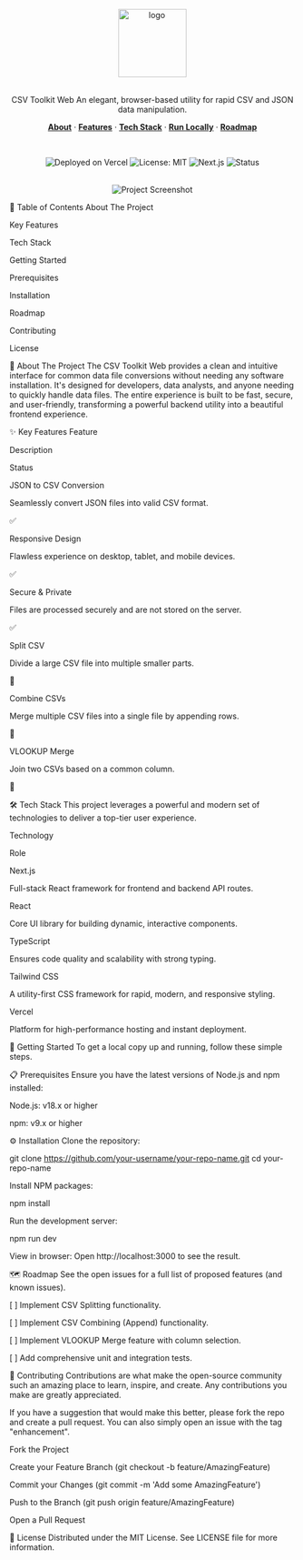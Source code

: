 <div align="center">

<br/>
<img src="https://raw.githubusercontent.com/user-attachments/assets/dd35c05c-a50d-4959-b13c-c609c123689f" alt="logo" width="120">
<br/>
<br/>

CSV Toolkit Web
An elegant, browser-based utility for rapid CSV and JSON data manipulation.
<br/>

<p align="center">
<a href="https://www.google.com/search?q=%23-about-the-project"><strong>About</strong></a> ·
<a href="https://www.google.com/search?q=%23-key-features"><strong>Features</strong></a> ·
<a href="https://www.google.com/search?q=%23-tech-stack"><strong>Tech Stack</strong></a> ·
<a href="https://www.google.com/search?q=%23-getting-started"><strong>Run Locally</strong></a> ·
<a href="https://www.google.com/search?q=%23-roadmap"><strong>Roadmap</strong></a>
</p>

<br/>

<p align="center">
<img src="https://img.shields.io/badge/Vercel-black?style=for-the-badge&logo=vercel&logoColor=white" alt="Deployed on Vercel">
<img src="https://img.shields.io/badge/License-MIT-blue?style=for-the-badge" alt="License: MIT">
<img src="https://img.shields.io/badge/Next.js-14-black?style=for-the-badge&logo=next.js&logoColor=white" alt="Next.js">
<img src="https://img.shields.io/badge/status-active-brightgreen?style=for-the-badge" alt="Status">
</p>
</div>

<br/>

<!-- App Screenshot Placeholder -->

<div align="center">
<img src="https://raw.githubusercontent.com/user-attachments/assets/94170701-d707-4f81-a740-10115e511477" alt="Project Screenshot">
</div>

📖 Table of Contents
About The Project

Key Features

Tech Stack

Getting Started

Prerequisites

Installation

Roadmap

Contributing

License

🎯 About The Project
The CSV Toolkit Web provides a clean and intuitive interface for common data file conversions without needing any software installation. It's designed for developers, data analysts, and anyone needing to quickly handle data files. The entire experience is built to be fast, secure, and user-friendly, transforming a powerful backend utility into a beautiful frontend experience.

✨ Key Features
Feature

Description

Status

JSON to CSV Conversion

Seamlessly convert JSON files into valid CSV format.

✅

Responsive Design

Flawless experience on desktop, tablet, and mobile devices.

✅

Secure & Private

Files are processed securely and are not stored on the server.

✅

Split CSV

Divide a large CSV file into multiple smaller parts.

🚧

Combine CSVs

Merge multiple CSV files into a single file by appending rows.

🚧

VLOOKUP Merge

Join two CSVs based on a common column.

🚧

🛠️ Tech Stack
This project leverages a powerful and modern set of technologies to deliver a top-tier user experience.

Technology

Role

Next.js

Full-stack React framework for frontend and backend API routes.

React

Core UI library for building dynamic, interactive components.

TypeScript

Ensures code quality and scalability with strong typing.

Tailwind CSS

A utility-first CSS framework for rapid, modern, and responsive styling.

Vercel

Platform for high-performance hosting and instant deployment.

🚀 Getting Started
To get a local copy up and running, follow these simple steps.

📋 Prerequisites
Ensure you have the latest versions of Node.js and npm installed:

Node.js: v18.x or higher

npm: v9.x or higher

⚙️ Installation
Clone the repository:

git clone https://github.com/your-username/your-repo-name.git
cd your-repo-name

Install NPM packages:

npm install

Run the development server:

npm run dev

View in browser:
Open http://localhost:3000 to see the result.

🗺️ Roadmap
See the open issues for a full list of proposed features (and known issues).

[ ] Implement CSV Splitting functionality.

[ ] Implement CSV Combining (Append) functionality.

[ ] Implement VLOOKUP Merge feature with column selection.

[ ] Add comprehensive unit and integration tests.

🤝 Contributing
Contributions are what make the open-source community such an amazing place to learn, inspire, and create. Any contributions you make are greatly appreciated.

If you have a suggestion that would make this better, please fork the repo and create a pull request. You can also simply open an issue with the tag "enhancement".

Fork the Project

Create your Feature Branch (git checkout -b feature/AmazingFeature)

Commit your Changes (git commit -m 'Add some AmazingFeature')

Push to the Branch (git push origin feature/AmazingFeature)

Open a Pull Request

📜 License
Distributed under the MIT License. See LICENSE file for more information.
